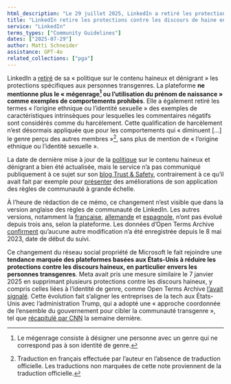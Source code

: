 ```yaml
---
html_description: "Le 29 juillet 2025, LinkedIn a retiré les protections envers les personnes transgenres de sa politique sur le contenu haineux et dénigrant."
title: "LinkedIn retire les protections contre les discours de haine envers les personnes transgenres"
service: "LinkedIn"
terms_types: ["Community Guidelines"]
dates: ["2025-07-29"]
author: Matti Schneider
assistance: GPT-4o
related_collections: ["pga"]
---
```


LinkedIn a [retiré](https://github.com/OpenTermsArchive/pga-versions/commit/537447facc3a1922e77cfc7fe90b0fc69414b613#diff-88386d527dff09b9311f1e66713dff8eebbf339a52952a1b2376eb198d34a60fL313) de sa « politique sur le contenu haineux et dénigrant » les protections spécifiques aux personnes transgenres. La plateforme **ne mentionne plus le « mégenrage[^misgendering] ou l’utilisation du prénom de naissance » comme exemples de comportements prohibés**. Elle a également retiré les termes « l’origine ethnique ou l’identité sexuelle » des exemples de caractéristiques intrinsèques pour lesquelles les commentaires négatifs sont considérés comme du harcèlement. Cette qualification de harcèlement n’est désormais appliquée que pour les comportements qui « diminuent […] le genre perçu des autres membres »[^traduction], sans plus de mention de « l’origine ethnique ou l’identité sexuelle ».

La date de dernière mise à jour de la [politique](https://www.linkedin.com/help/linkedin/answer/a1339812/?lang=fr-FR) sur le contenu haineux et dénigrant a bien été actualisée, mais le service n’a pas communiqué publiquement à ce sujet sur son [blog Trust & Safety](https://www.linkedin.com/blog/engineering/trust-and-safety), contrairement à ce qu’il avait fait par exemple pour [présenter](https://www.linkedin.com/blog/engineering/trust-and-safety/evolution-enforcing-our-professional-community-policies-at-scale) des améliorations de son application des règles de communauté à grande échelle.

À l’heure de rédaction de ce mémo, ce changement n’est visible que dans la version anglaise des règles de communauté de LinkedIn. Les autres versions, notamment la [française](https://www.linkedin.com/help/linkedin/answer/a1339812/?lang=fr-FR), [allemande](https://www.linkedin.com/help/linkedin/answer/a1339812/?lang=de-DE) et [espagnole](https://www.linkedin.com/help/linkedin/answer/a1339812/?lang=es-ES), n’ont pas évolué depuis trois ans, selon la plateforme. Les données d’Open Terms Archive [confirment](https://github.com/OpenTermsArchive/pga-versions/commits/main/LinkedIn/Community%20Guidelines.md) qu’aucune autre modification n’a été enregistrée depuis le 8 mai 2023, date de début du suivi.

Ce changement du réseau social propriété de Microsoft le fait rejoindre une **tendance marquée des plateformes basées aux États-Unis à réduire les protections contre les discours haineux, en particulier envers les personnes transgenres**. Meta avait pris une mesure similaire le 7 janvier 2025 en supprimant plusieurs protections contre les discours haineux, y compris celles liées à l’identité de genre, comme Open Terms Archive [l’avait signalé](https://opentermsarchive.org/fr/memos/meta-retire-des-protections-contre-les-discours-haineux/). Cette évolution fait s’aligner les entreprises de la tech aux États-Unis avec l’administration Trump, qui a adopté une « approche coordonnée de l’ensemble du gouvernement pour cibler la communauté transgenre », tel que [récapitulé par CNN](https://edition.cnn.com/2025/07/21/health/trans-community-trump-all-of-government) la semaine dernière.

[^misgendering]: Le mégenrage consiste à désigner une personne avec un genre qui ne correspond pas à son identité de genre.
[^traduction]: Traduction en français effectuée par l’auteur en l’absence de traduction officielle. Les traductions non marquées de cette note proviennent de la traduction officielle.
